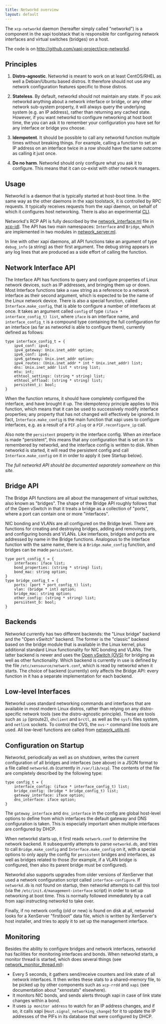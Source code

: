 ```yaml
---
title: Networkd overview
layout: default
---
```


The `xcp-networkd` daemon (hereafter simply called "networkd") is a component in the xapi toolstack that is responsible for configuring network interfaces and virtual switches (bridges) on a host.

The code is on <http://github.com/xapi-project/xcp-networkd>.


Principles
----------

1. **Distro-agnostic**.  Networkd is meant to work on at least CentOS/RHEL as well a Debian/Ubuntu based distros. It therefore should not use any network configuration features specific to those distros.

2. **Stateless**.  By default, networkd should not maintain any state. If you ask networkd anything about a network interface or bridge, or any other network sub-system property, it will always query the underlying system (e.g. an IP address), rather than returning any cached state. However, if you want networkd to configure networking at host boot time, the you can ask it to remember your configuration you have set for any interface or bridge you choose.

3. **Idempotent**.  It should be possible to call any networkd function multiple times without breaking things. For example, calling a function to set an IP address on an interface twice in a row should have the same outcome as calling it just once.

4. **Do no harm**.  Networkd should only configure what you ask it to configure. This means that it can co-exist with other network managers.


Usage
-----

Networkd is a daemon that is typically started at host-boot time. In the same way as the other daemons in the xapi toolstack, it is controlled by RPC requests. It typically receives requests from the xapi daemon, on behalf of which it configures host networking. There is also an experimental [CLI](https://github.com/xapi-project/xcp-idl/blob/master/network/network_cli.ml).

Networkd's RCP API is fully described by the [network_interface.ml](https://github.com/xapi-project/xcp-idl/blob/master/network/network_interface.ml) file in [xcp-idl](https://github.com/xapi-project/xcp-idl). The API has two main namespaces: `Interface` and `Bridge`, which are implemented in two modules in [network_server.ml](https://github.com/xapi-project/xcp-networkd/blob/master/networkd/network_server.ml).

In line with other xapi daemons, all API functions take an argument of type `debug_info` (a string) as their first argument. The debug string appears in any log lines that are produced as a side effort of calling the function.

Network Interface API
---------------------

The Interface API has functions to query and configure properties of Linux network devices, such as IP addresses, and bringing them up or down. Most Interface functions take a `name` string as a reference to a network interface as their second argument, which is expected to be the name of the Linux network device. There is also a special function, called `Interface.make_config`, that is able to configure a number of interfaces at once. It takes an argument called `config` of type `(iface * interface_config_t) list`, where `iface` is an interface name, and `interface_config_t` is a compound type containing the full configuration for an interface (as far as networkd is able to configure them), currently defined as follows:

```
type interface_config_t = {
	ipv4_conf: ipv4;
	ipv4_gateway: Unix.inet_addr option;
	ipv6_conf: ipv6;
	ipv6_gateway: Unix.inet_addr option;
	ipv4_routes: (Unix.inet_addr * int * Unix.inet_addr) list;
	dns: Unix.inet_addr list * string list;
	mtu: int;
	ethtool_settings: (string * string) list;
	ethtool_offload: (string * string) list;
	persistent_i: bool;
}
```

When the function returns, it should have completely configured the interface, and have brought it up. The idempotency principle applies to this function, which means that it can be used to successively modify interface properties; any property that has not changed will effectively be ignored. In fact, `Interface.make_config` is the main function that xapi uses to configure interfaces, e.g. as a result of a `PIF.plug` or a `PIF.reconfigure_ip` call.

Also note the `persistent` property in the interface config. When an interface is made "persistent", this means that any configuration that is set on it is remembered by networkd, and the interface config is written to disk. When networkd is started, it will read the persistent config and call `Interface.make_config` on it in order to apply it (see Startup below).

_The full networkd API should be documented separately somewhere on this site._

Bridge API
----------

The Bridge API functions are all about the management of virtual switches, also known as "bridges". The shape of the Bridge API roughly follows that of the Open vSwitch in that it treats a bridge as a collection of "ports", where a port can contain one or more "interfaces".

NIC bonding and VLANs are all configured on the Bridge level. There are functions for creating and destroying bridges, adding and removing ports, and configuring bonds and VLANs. Like interfaces, bridges and ports are addressed by name in the Bridge functions. Analogous to the Interface function with the same name, there is a `Bridge.make_config` function, and bridges can be made `persistent`.

```
type port_config_t = {
	interfaces: iface list;
	bond_properties: (string * string) list;
	bond_mac: string option;
}
type bridge_config_t = {
	ports: (port * port_config_t) list;
	vlan: (bridge * int) option;
	bridge_mac: string option;
	other_config: (string * string) list;
	persistent_b: bool;
}
```

Backends
--------

Networkd currently has two different backends: the "Linux bridge" backend and the "Open vSwitch" backend. The former is the "classic" backend based on the bridge module that is available in the Linux kernel, plus additional standard Linux functionality for NIC bonding and VLANs. The latter backend is newer and uses the [Open vSwitch (OVS)](http://www.openvswitch.org) for bridging as well as other functionality. Which backend is currently in use is defined by the file `/etc/xensource/network.conf`, which is read by networkd when it starts. The choice of backend (currently) only affects the Bridge API: every function in it has a separate implementation for each backend.

Low-level Interfaces
--------------------

Networkd uses standard networking commands and interfaces that are available in most modern Linux distros, rather than relying on any distro-specific network tools (see the distro-agnostic principle). These are tools such as `ip` (iproute2), `dhclient` and `brctl`, as well as the `sysfs` files system, and `netlink` sockets. To control the OVS, the `ovs-*` command line tools are used. All low-level functions are called from [network_utils.ml](https://github.com/xapi-project/xcp-networkd/blob/master/lib/network_utils.ml).

Configuration on Startup
------------------------

Networkd, periodically as well as on shutdown, writes the current configuration of all bridges and interfaces (see above) in a JSON format to a file called `networkd.db` (currently in `/var/lib/xcp`). The contents of the file are completely described by the following type:

```
type config_t = {
	interface_config: (iface * interface_config_t) list;
	bridge_config: (bridge * bridge_config_t) list;
	gateway_interface: iface option;
	dns_interface: iface option;
}
```

The `gateway_interface` and `dns_interface` in the config are global host-level options to define from which interfaces the default gateway and DNS configuration is taken. This is especially important when multiple interfaces are configured by DHCP.

When networkd starts up, it first reads `network.conf` to determine the network backend. It subsequently attempts to parse `networkd.db`, and tries to call `Bridge.make_config` and `Interface.make_config` on it, with a special options to only apply the config for `persistent` bridges and interfaces, as well as bridges related to those (for example, if a VLAN bridge is configured, then also its parent bridge must be configured).

Networkd also supports upgrades from older versions of XenServer that used a network configuration script called `interface-configure`. If `networkd.db` is not found on startup, then networkd attempts to call this tool (via the `/etc/init.d/management-interface` script) in order to set up networking at boot time. This is normally followed immediately by a call from xapi instructing networkd to take over.

Finally, if no network config (old or new) is found on disk at all, networkd looks for a XenServer "firstboot" data file, which is written by XenServer's host installer, and tries to apply it to set up the management interface.

Monitoring
----------

Besides the ability to configure bridges and network interfaces, networkd has facilities for monitoring interfaces and bonds. When networkd starts, a monitor thread is started, which does several things (see [network_monitor_thread.ml](https://github.com/xapi-project/xcp-networkd/blob/master/networkd/network_monitor_thread.ml)):

* Every 5 seconds, it gathers send/receive counters and link state of all network interfaces. It then writes these stats to a shared-memory file, to be picked up by other components such as `xcp-rrdd` and `xapi` (see documentation about "xenostats" elsewhere).
* It monitors NIC bonds, and sends alerts through xapi in case of link state changes within a bond.
* It uses `ip monitor address` to watch for an IP address changes, and if so, it calls xapi (`Host.signal_networking_change`) for it to update the IP addresses of the PIFs in its database that were configured by DHCP.
